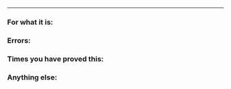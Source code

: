 ---

 <!--
 Note: Please search to see if an pr already exists for the pr you created.
 -->

### For what it is:
 <!-- A concise description of what you're experiencing. -->

### Errors:
 <!-- A concise description of the errors. -->

### Times you have proved this:
 <!--
 Times
 -->

### Anything else:
 <!--
 Links? References? Anything that will give us more context about the pr that you are creating!
 -->
